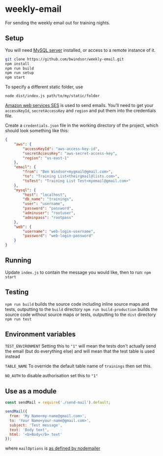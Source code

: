 # weekly-email
For sending the weekly email out for training nights.

## Setup
You will need [MySQL server](https://dev.mysql.com/downloads/mysql/) installed, or access to a remote instance of it.
```sh
git clone https://github.com/bwindsor/weekly-email.git
npm install
npm run build
npm run setup
npm start
```

To specify a different static folder, use
```sh
node dist/index.js path/to/my/static/folder
```

[Amazon web services SES](https://aws.amazon.com/ses/) is used to send emails. You'll need to get your `accessKeyId`, `secretAccessKey` and `region` and put them into the credentials file.

Create a `credentials.json` file in the working directory of the project, which should look something like this:
```Json
{
    "aws": {
        "accessKeyId": "aws-access-key-id",
        "secretAccessKey": "aws-secret-access-key",
        "region": "us-east-1"
    },
    "email": {
        "from": "Ben Windsor<mygmail@gmail.com>",
        "to": "Training List<theirgmail@lists.com>",
        "toTest": "Training List Test<myemail@gmail.com>"
    },
    "mysql": {
        "host": "localhost",
        "db_name": "trainings",
        "user": "username",
        "password": "password",
        "adminuser": "rootuser",
        "adminpass": "rootpass"
    },
    "web": {
        "username": "web-login-username",
        "password": "web-login-password"
    }
}
```

## Running
Update `index.js` to contain the message you would like, then to run:
`npm start`

## Testing
`npm run build` builds the source code including inline source maps and tests, outputting to the `build` directory
`npm run build-production` builds the source code without source maps or tests, outputting to the `dist` directory
`npm run test`

## Environment variables
`TEST_ENVIRONMENT` Setting this to `"1"` will mean the tests don't actually send the email (but do everything else) and will mean that the test table is used instead

`TABLE_NAME` To override the default table name of `trainings` then set this.

`NO_AUTH` to disable authorisation set this to `"1"`

## Use as a module
```Javascript
const sendMail = require('./send-mail').default;

sendMail({
  from: 'My Name<my-name@gmail.com>',
  to: 'Your Name<your-name@gmail.com>',
  subject: 'Test message',
  text: 'Body text',
  html: '<b>Body</b> text'
});
```
where `mailOptions` is [as defined by nodemailer](https://nodemailer.com/message/)
